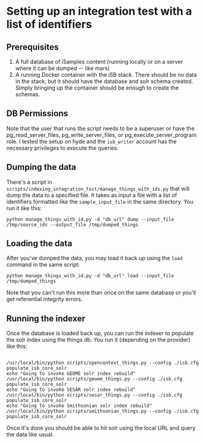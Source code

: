 # Setting up an integration test with a list of identifiers
## Prerequisites

1. A full database of iSamples content (running locally or on a server where it can be dumped -- like mars)
2. A running Docker container with the iSB stack.  There should be no data in the stack, but it should have the database and solr schema created.  Simply bringing up the container should be enough to create the schemas.

## DB Permissions
Note that the user that runs the script needs to be a superuser or have the pg_read_server_files, pg_write_server_files, or pg_execute_server_program role.  I tested the setup on hyde and the `isb_writer` account has the necessary privileges to execute the queries.

## Dumping the data
There's a script in `scripts/indexing_integration_test/manage_things_with_ids.py` that will dump the data to a specified file.  It takes as input a file with a list of identifiers formatted like the `sample_input_file` in the same directory.  You run it like this:

```
python manage_things_with_id.py -d "db_url" dump --input_file /tmp/source_ids --output_file /tmp/dumped_things
```
## Loading the data
After you've dumped the data, you may load it back up using the `load` command in the same script:

```
python manage_things_with_id.py -d "db_url" load --input_file /tmp/dumped_things
```

Note that you can't run this more than once on the same database or you'll get referential integrity errors.

## Running the indexer
Once the database is loaded back up, you can run the indexer to populate the solr index using the things db.  You run it (depending on the provider) like this:

```

/usr/local/bin/python scripts/opencontext_things.py --config ./isb.cfg populate_isb_core_solr
echo "Going to invoke GEOME solr index rebuild"
/usr/local/bin/python scripts/geome_things.py --config ./isb.cfg populate_isb_core_solr
echo "Going to invoke SESAR solr index rebuild"
/usr/local/bin/python scripts/sesar_things.py --config ./isb.cfg populate_isb_core_solr
echo "Going to invoke Smithsonian solr index rebuild"
/usr/local/bin/python scripts/smithsonian_things.py --config ./isb.cfg populate_isb_core_solr
```

Once it's done you should be able to hit solr using the local URL and query the data like usual.